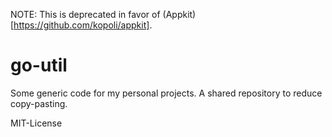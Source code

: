 NOTE: This is deprecated in favor of (Appkit)[https://github.com/kopoli/appkit].

# go-util

Some generic code for my personal projects. A shared repository to reduce
copy-pasting.

MIT-License
